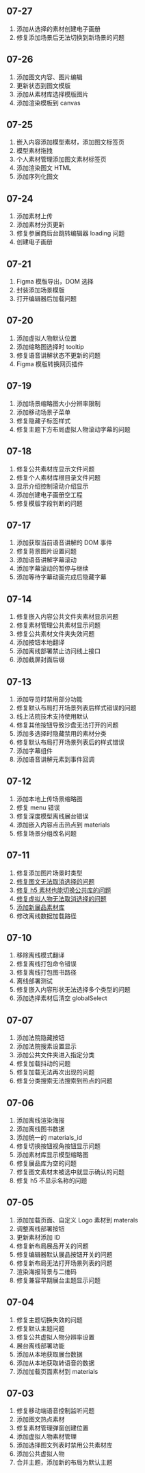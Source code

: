 ## 07-27

1. 添加从选择的素材创建电子画册
2. 修复添加场景后无法切换到新场景的问题

## 07-26

1. 添加图文内容、图片编辑
2. 更新状态到图文模版
3. 添加从素材库选择模版图片
4. 添加渲染模板到 canvas

## 07-25

1. 嵌入内容添加模型素材，添加图文标签页
2. 模型素材拖拽
3. 个人素材管理添加图文素材标签页
4. 添加渲染图文 HTML
5. 添加序列化图文

## 07-24

1. 添加素材上传
2. 添加素材分页更新
3. 修复参展商后台跳转编辑器 loading 问题
4. 创建电子画册

## 07-21

1. Figma 模版导出，DOM 选择
2. 封装添加场景模版
3. 打开编辑器后加载问题

## 07-20

1. 添加虚拟人物默认位置
2. 添加缩略图选择时 tooltip
3. 修复语音讲解状态不更新的问题
4. Figma 模版转换网页插件

## 07-19

1. 添加场景缩略图大小分辨率限制
2. 添加移动场景子菜单
3. 修复隐藏子标签样式
4. 修复主题下方布局虚拟人物滚动字幕的问题

## 07-18

1. 修复公共素材库显示文件问题
2. 修复个人素材库根目录文件问题
3. 显示介绍控制滚动介绍显示
4. 添加创建电子画册空工程
5. 修复模版字段判断的问题

## 07-17

1. 添加获取当前语音讲解的 DOM 事件
2. 修复背景图片设置问题
3. 添加语音讲解字幕滚动
4. 添加字幕滚动的暂停与继续
5. 添加等待字幕动画完成后隐藏字幕

## 07-14

1. 修复嵌入内容公共文件夹素材显示问题
2. 修复素材管理公共素材显示问题
3. 修复公共素材文件夹失效问题
4. 添加按钮本地翻译
5. 添加离线部署禁止访问线上接口
6. 添加截屏封面后缀

## 07-13

1. 添加导览时禁用部分功能
2. 修复默认布局打开场景列表后样式错误的问题
3. 线上法院技术支持使用默认
4. 修复其他按钮导致沙盘无法打开的问题
5. 添加多选择时隐藏禁用的素材分类
6. 修复默认布局打开场景列表后的样式错误
7. 添加字幕组件
8. 添加语音讲解元素到事件回调

## 07-12

1. 添加本地上传场景缩略图
2. 修复 menu 错误
3. 修复深度模型离线展台错误
4. 添加嵌入内容点击热点到 materials
5. 修复场景分组改名问题

## 07-11

1. 修复添加图片场景时类型 
2. [修复图文无法取消选择的问题](http://192.168.1.22/yunhuizhan/frontend/show-client/-/commit/3500dd2dc6a95b79cde1c7f0f572877129b9946a)
3. [修复 h5 素材也能切换公共库的问题](http://192.168.1.22/yunhuizhan/frontend/show-client/-/commit/dbcc324eae5bb147a92b781a036f231297324938)
4. [修复虚拟人物无法取消选择的问题](http://192.168.1.22/yunhuizhan/frontend/show-client/-/commit/33002987beada91765367bc5df8483f8d4043190)
5. [添加新展品素材库](http://192.168.1.22/yunhuizhan/frontend/show-client/-/commit/1aca1b395f64420bcd0f569d89fb5c9d4b43d0be)
6. 修改离线数据加载路径

## 07-10

1. 移除离线模式翻译
2. 修复离线打包命令错误
3. 修复离线打包图书路径
4. 离线部署测试
5. 修复嵌入内容形状无法选择多个类型的问题
6. 添加选择素材后清空 globalSelect

## 07-07

1. 添加法院隐藏按钮
2. 添加法院搜素设置显示 
3. 添加公共文件夹进入指定分类
4. 修复加载抖动的问题
5. 修复加载无法再次出现的问题
6. 修复分类搜索无法搜索到热点的问题

## 07-06

1. 添加离线渲染海报
2. 添加离线图书数据
3. 添加统一的 materials_id
4. 修复切换按钮视角按钮显示问题
5. 添加素材库显示模型缩略图
6. 修复展品库为空的问题
7. 修复图文素材未被选中就显示确认的问题
8. 修复 h5 不显示名称的问题

## 07-05
 
1. 添加加载页面、自定义 Logo 素材到 materals
2. 调整离线部署按钮
3. 更新素材添加 ID
4. 修复新布局展品开关的问题
5. 修复编辑器默认展品按钮开关的问题
6. 修复新布局无法打开场景列表的问题
7. 渲染海报背景与二维码
8. 修复兼容早期展台主题显示问题

## 07-04

1. 修复主题切换失效的问题
2. 修复默认主题问题
3. 修复公共虚拟人物分辨率设置
4. 展台离线部署功能
5. 添加从本地获取展台数据
6. 添加从本地获取转语音的数据
7. 添加加载页面素材到 materials

## 07-03

1. 修复移动端语音控制监听问题
2. 添加图文热点素材
3. 修复素材管理弹窗创建位置
4. 添加虚拟人物素材管理
5. 添加选择图文列表时禁用公共素材库
6. 添加公共虚拟人物
7. 合并主题，添加新的布局为默认主题